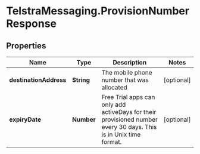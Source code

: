 # TelstraMessaging.ProvisionNumberResponse

## Properties

Name | Type | Description | Notes
------------ | ------------- | ------------- | -------------
**destinationAddress** | **String** | The mobile phone number that was allocated | [optional] 
**expiryDate** | **Number** | Free Trial apps can only add activeDays for their provisioned number every 30 days. This is in Unix time format. | [optional] 


